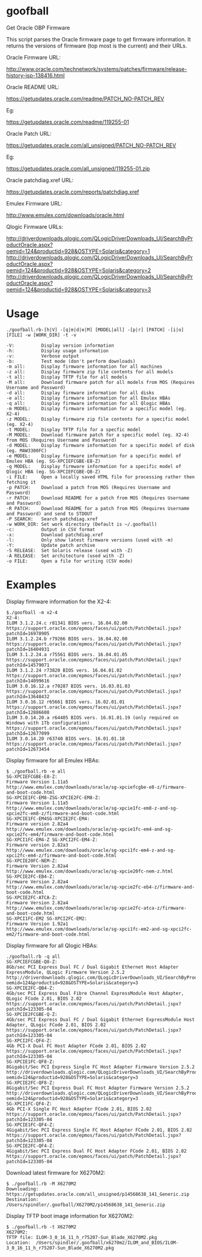goofball
========

Get Oracle OBP Firmware 

This script parses the Oracle firmware page to get firmware information.
It returns the versions of firmware (top most is the current) and their
URLs.

Oracle Firmware URL:

http://www.oracle.com/technetwork/systems/patches/firmware/release-history-jsp-138416.html

Oracle README URL:

https://getupdates.oracle.com/readme/PATCH_NO-PATCH_REV

Eg:

https://getupdates.oracle.com/readme/119255-01

Oracle Patch URL:

https://getupdates.oracle.com/all_unsigned/PATCH_NO-PATCH_REV

Eg:

https://getupdates.oracle.com/all_unsigned/119255-01.zip

Oracle patchdiag.xref URL:

https://getupdates.oracle.com/reports/patchdiag.xref

Emulex Firmware URL:

http://www.emulex.com/downloads/oracle.html

Qlogic Firmware URLs:

http://driverdownloads.qlogic.com/QLogicDriverDownloads_UI/SearchByProductOracle.aspx?oemid=124&productid=928&OSTYPE=Solaris&category=1
http://driverdownloads.qlogic.com/QLogicDriverDownloads_UI/SearchByProductOracle.aspx?oemid=124&productid=928&OSTYPE=Solaris&category=2
http://driverdownloads.qlogic.com/QLogicDriverDownloads_UI/SearchByProductOracle.aspx?oemid=124&productid=928&OSTYPE=Solaris&category=3

Usage
=====

	./goofball.rb-[h|V] -[q|m|d|e|M] [MODEL|all] -[p|r] [PATCH] -[i|o] [FILE] -w [WORK_DIR] -t -v

	-V:          Display version information
	-h:          Display usage information
	-v:          Verbose output
	-b:          Test mode (don't perform downloads)
	-m all:      Display firmware information for all machines
	-z all:      Display firmware zip file contents for all models
	-t all:      Display TFTP file for all models
	-M all:      Download firmware patch for all models from MOS (Requires Username and Password)
	-d all:      Display firmware information for all disks
	-e all:      Display firmware information for all Emulex HBAs
	-q all:      Display firmware information for all Qlogic HBAs
	-m MODEL:    Display firmware information for a specific model (eg. X2-4)
	-z MODEL:    Display firmware zip file contents for a specific model (eg. X2-4)
	-t MODEL:    Display TFTP file for a specfic model
	-M MODEL:    Download firmware patch for a specific model (eg. X2-4) from MOS (Requires Username and Password)
	-d MODEL:    Display firmware information for a specific model of disk (eg. MAW3300FC)
	-e MODEL:    Display firmware information for a specific model of Emulex HBA (eg. SG-XPCIEFCGBE-E8-Z)
	-q MODEL:    Display firmware information for a specific model of Qlogic HBA (eg. SG-XPCIEFCGBE-Q8-Z)
	-i FILE:     Open a locally saved HTML file for processing rather then fetching it
	-p PATCH:    Download a patch from MOS (Requires Username and Password)
	-r PATCH:    Download README for a patch from MOS (Requires Username and Password)
	-R PATCH:    Download README for a patch from MOS (Requires Username and Password) and send to STDOUT
	-P SEARCH:   Search patchdiag.xref
	-w WORK_DIR: Set work directory (Default is ~/.goofball)
	-c:          Output in CSV format
	-x:          Download patchdiag.xref
	-l:          Only show latest firmware versions (used with -m)
	-Y:          Update patch archive
	-S RELEASE:  Set Solaris release (used with -Z)
	-A RELEASE:  Set architecture (used with -Z)
	-o FILE:     Open a file for writing (CSV mode)


Examples
========

Display firmware information for the X2-4:

	$./goofball -m x2-4
	X2-4:
	ILOM 3.1.2.24.c r81341 BIOS vers. 16.04.02.00
	https://support.oracle.com/epmos/faces/ui/patch/PatchDetail.jspx?patchId=16978905
	ILOM 3.1.2.24.b r79266 BIOS vers. 16.04.02.00
	https://support.oracle.com/epmos/faces/ui/patch/PatchDetail.jspx?patchId=16404931
	ILOM 3.1.2.24.a r75561 BIOS vers. 16.04.01.05
	https://support.oracle.com/epmos/faces/ui/patch/PatchDetail.jspx?patchId=14579071
	ILOM 3.1.2.24 r73820 BIOS vers. 16.04.01.02
	https://support.oracle.com/epmos/faces/ui/patch/PatchDetail.jspx?patchId=14099616
	ILOM 3.0.16.12.a r70287 BIOS vers. 16.03.01.03
	https://support.oracle.com/epmos/faces/ui/patch/PatchDetail.jspx?patchId=13648432
	ILOM 3.0.16.12 r65661 BIOS vers. 16.02.01.01
	https://support.oracle.com/epmos/faces/ui/patch/PatchDetail.jspx?patchId=12886608
	ILOM 3.0.14.20.a r64405 BIOS vers. 16.01.01.19 (only required on Windows with 1Tb configuration)
	https://support.oracle.com/epmos/faces/ui/patch/PatchDetail.jspx?patchId=12677099
	ILOM 3.0.14.20 r63740 BIOS vers. 16.01.01.18
	https://support.oracle.com/epmos/faces/ui/patch/PatchDetail.jspx?patchId=12673454

Display firmware for all Emulex HBAs:

	$ ./goofball.rb -e all
	SG-XPCIEFCGBE-E8-Z:
	Firmware Version 1.11a5
	http://www.emulex.com/downloads/oracle/sg-xpciefcgbe-e8-z/firmware-and-boot-code.html
	SG-XPCIE1FC-EM8-ZSG-XPCIE2FC-EM8-Z:
	Firmware Version 1.11a5
	http://www.emulex.com/downloads/oracle/sg-xpcie1fc-em8-z-and-sg-xpcie2fc-em8-z/firmware-and-boot-code.html
	SG-XPCIE1FC-EM4SG-XPCIE2FC-EM4:
	Firmware version 2.82a4
	http://www.emulex.com/downloads/oracle/sg-xpcie1fc-em4-and-sg-xpcie2fc-em4/firmware-and-boot-code.html
	SG-XPCI1FC-EM4-Z SG-XPCI2FC-EM4-Z:
	Firmware version 2.82a3
	http://www.emulex.com/downloads/oracle/sg-xpci1fc-em4-z-and-sg-xpci2fc-em4-z/firmware-and-boot-code.html
	SG-XPCIE20FC-NEM-Z:
	Firmware Version 2.82a4 
	http://www.emulex.com/downloads/oracle/sg-xpcie20fc-nem-z.html
	SG-XPCIE2FC-EB4-Z:
	Firmware Version 2.82a4
	http://www.emulex.com/downloads/oracle/sg-xpcie2fc-eb4-z/firmware-and-boot-code.html
	SG-XPCIE2FC-ATCA-Z:
	Firmware Version 2.82a4
	http://www.emulex.com/downloads/oracle/sg-xpcie2fc-atca-z/firmware-and-boot-code.html
	SG-XPCI1FC-EM2 SG-XPCI2FC-EM2:
	Firmware Version 1.92a1
	http://www.emulex.com/downloads/oracle/sg-xpci1fc-em2-and-sg-xpci2fc-em2/firmware-and-boot-code.html

Display firmware for all Qlogic HBAs:

	./goofball.rb -q all
	SG-XPCIEFCGBE-Q8-Z:
	8Gb/sec PCI Express Dual FC / Dual Gigabit Ethernet Host Adapter ExpressModule, QLogic Firmware Version 2.5.2
	http://driverdownloads.qlogic.com/QLogicDriverDownloads_UI/SearchByProductOracle.aspx?oemid=124&productid=928&OSTYPE=Solaris&category=3
	SG-XPCIE2FC-QB4-Z:
	4Gb/sec PCI Express Dual Fibre Channel ExpressModule Host Adapter, QLogic FCode 2.01, BIOS 2.02
	https://support.oracle.com/epmos/faces/ui/patch/PatchDetail.jspx?patchId=123305-04
	SG-XPCIE2FCGBE-Q-Z:
	4Gb/sec PCI Express Dual FC / Dual Gigabit Ethernet ExpressModule Host Adapter, QLogic FCode 2.01, BIOS 2.02
	https://support.oracle.com/epmos/faces/ui/patch/PatchDetail.jspx?patchId=123305-04
	SG-XPCI2FC-QF4-Z:
	4Gb PCI-X Dual FC Host Adapter FCode 2.01, BIOS 2.02
	https://support.oracle.com/epmos/faces/ui/patch/PatchDetail.jspx?patchId=123305-04
	SG-XPCIE1FC-QF8-Z:
	8Gigabit/Sec PCI Express Single FC Host Adapter Firmware Version 2.5.2
	http://driverdownloads.qlogic.com/QLogicDriverDownloads_UI/SearchByProductOracle.aspx?oemid=124&productid=928&OSTYPE=Solaris&category=3
	SG-XPCIE2FC-QF8-Z:
	8Gigabit/Sec PCI Express Dual FC Host Adapter Firmware Version 2.5.2
	http://driverdownloads.qlogic.com/QLogicDriverDownloads_UI/SearchByProductOracle.aspx?oemid=124&productid=928&OSTYPE=Solaris&category=3
	SG-XPCI1FC-QF4-Z:
	4Gb PCI-X Single FC Host Adapter FCode 2.01, BIOS 2.02
	https://support.oracle.com/epmos/faces/ui/patch/PatchDetail.jspx?patchId=123305-04
	SG-XPCIE1FC-QF4-Z:
	4Gigabit/Sec PCI Express Single FC Host Adapter FCode 2.01, BIOS 2.02
	https://support.oracle.com/epmos/faces/ui/patch/PatchDetail.jspx?patchId=123305-04
	SG-XPCIE2FC-QF4-Z:
	4Gigabit/Sec PCI Express Dual FC Host Adapter FCode 2.01, BIOS 2.02
	https://support.oracle.com/epmos/faces/ui/patch/PatchDetail.jspx?patchId=123305-04

Download latest firmware for X6270M2:

	$ ./goofball.rb -M X6270M2
	Downloading: https://getupdates.oracle.com/all_unsigned/p14568638_141_Generic.zip
	Destination: /Users/spindler/.goofball/X6270M2/p14568638_141_Generic.zip

Display TFTP boot image information for X6270M2:

	$ ./goofball.rb -t X6270M2
	X6270M2:
	TFTP file: ILOM-3_0_16_11_h_r75207-Sun_Blade_X6270M2.pkg
	Location:  /Users/spindler/.goofball/x6270m2/ILOM_and_BIOS/ILOM-3_0_16_11_h_r75207-Sun_Blade_X6270M2.pkg
